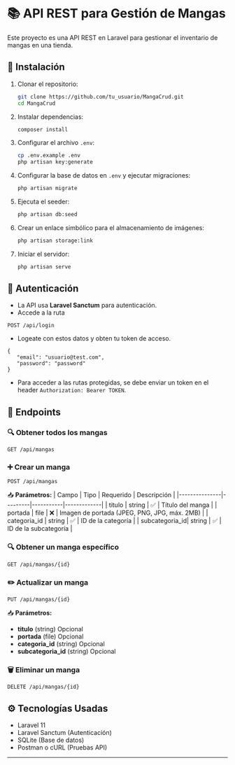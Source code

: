 # 📚 API REST para Gestión de Mangas

Este proyecto es una API REST en Laravel para gestionar el inventario de mangas en una tienda.

## 🚀 Instalación

1. Clonar el repositorio:
   ```bash
   git clone https://github.com/tu_usuario/MangaCrud.git
   cd MangaCrud
   ```

2. Instalar dependencias:
   ```bash
   composer install
   ```

3. Configurar el archivo `.env`:
   ```bash
   cp .env.example .env
   php artisan key:generate
   ```

4. Configurar la base de datos en `.env` y ejecutar migraciones:
   ```bash
   php artisan migrate
   ```

5. Ejecuta el seeder:
   ```bash
   php artisan db:seed
   ```

6. Crear un enlace simbólico para el almacenamiento de imágenes:
   ```bash
   php artisan storage:link
   ```

7. Iniciar el servidor:
   ```bash
   php artisan serve
   ```

## 🔑 Autenticación

- La API usa **Laravel Sanctum** para autenticación.
- Accede a la ruta
```http
POST /api/login
```
- Logeate con estos datos y obten tu token de acceso.
```
{
   "email": "usuario@test.com",
   "password": "password"
}
```

- Para acceder a las rutas protegidas, se debe enviar un token en el header `Authorization: Bearer TOKEN`.

## 📌 Endpoints

### 🔍 Obtener todos los mangas
```http
GET /api/mangas
```

### ➕ Crear un manga
```http
POST /api/mangas
```
📥 **Parámetros:**
| Campo          | Tipo     | Requerido | Descripción |
|---------------|---------|-----------|-------------|
| titulo         | string  | ✅        | Título del manga |
| portada   | file    | ❌        | Imagen de portada (JPEG, PNG, JPG, máx. 2MB) |
| categoria_id   | string | ✅        | ID de la categoría |
| subcategoria_id| string | ✅        | ID de la subcategoría |


### 🔍 Obtener un manga específico
```http
GET /api/mangas/{id}
```

### ✏️ Actualizar un manga
```http
PUT /api/mangas/{id}
```
📥 **Parámetros:**
- **titulo** (string) Opcional
- **portada** (file) Opcional
- **categoria_id** (string) Opcional
- **subcategoria_id** (string) Opcional



### 🗑️ Eliminar un manga
```http
DELETE /api/mangas/{id}
```


## ⚙ Tecnologías Usadas
- Laravel 11
- Laravel Sanctum (Autenticación)
- SQLite (Base de datos)
- Postman o cURL (Pruebas API)

---

